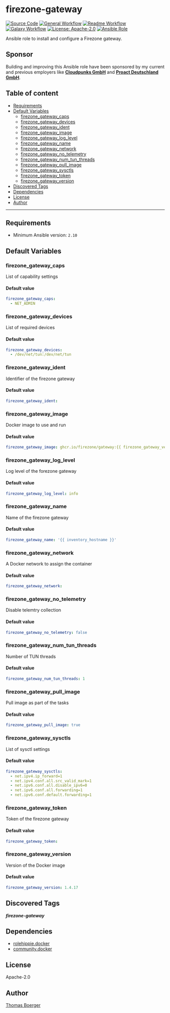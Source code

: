# firezone-gateway

[![Source Code](https://img.shields.io/badge/github-source%20code-blue?logo=github&logoColor=white)](https://github.com/rolehippie/firezone-gateway)
[![General Workflow](https://github.com/rolehippie/firezone-gateway/actions/workflows/general.yml/badge.svg)](https://github.com/rolehippie/firezone-gateway/actions/workflows/general.yml)
[![Readme Workflow](https://github.com/rolehippie/firezone-gateway/actions/workflows/docs.yml/badge.svg)](https://github.com/rolehippie/firezone-gateway/actions/workflows/docs.yml)
[![Galaxy Workflow](https://github.com/rolehippie/firezone-gateway/actions/workflows/galaxy.yml/badge.svg)](https://github.com/rolehippie/firezone-gateway/actions/workflows/galaxy.yml)
[![License: Apache-2.0](https://img.shields.io/github/license/rolehippie/firezone-gateway)](https://github.com/rolehippie/firezone-gateway/blob/master/LICENSE)
[![Ansible Role](https://img.shields.io/badge/role-rolehippie.openstack__exporter-blue)](https://galaxy.ansible.com/rolehippie/firezone_gateway)

Ansible role to install and configure a Firezone gateway.

## Sponsor

Building and improving this Ansible role have been sponsored by my current and previous employers like **[Cloudpunks GmbH](https://cloudpunks.de)** and **[Proact Deutschland GmbH](https://www.proact.eu)**.

## Table of content

- [Requirements](#requirements)
- [Default Variables](#default-variables)
  - [firezone_gateway_caps](#firezone_gateway_caps)
  - [firezone_gateway_devices](#firezone_gateway_devices)
  - [firezone_gateway_ident](#firezone_gateway_ident)
  - [firezone_gateway_image](#firezone_gateway_image)
  - [firezone_gateway_log_level](#firezone_gateway_log_level)
  - [firezone_gateway_name](#firezone_gateway_name)
  - [firezone_gateway_network](#firezone_gateway_network)
  - [firezone_gateway_no_telemetry](#firezone_gateway_no_telemetry)
  - [firezone_gateway_num_tun_threads](#firezone_gateway_num_tun_threads)
  - [firezone_gateway_pull_image](#firezone_gateway_pull_image)
  - [firezone_gateway_sysctls](#firezone_gateway_sysctls)
  - [firezone_gateway_token](#firezone_gateway_token)
  - [firezone_gateway_version](#firezone_gateway_version)
- [Discovered Tags](#discovered-tags)
- [Dependencies](#dependencies)
- [License](#license)
- [Author](#author)

---

## Requirements

- Minimum Ansible version: `2.10`

## Default Variables

### firezone_gateway_caps

List of capability settings

#### Default value

```YAML
firezone_gateway_caps:
  - NET_ADMIN
```

### firezone_gateway_devices

List of required devices

#### Default value

```YAML
firezone_gateway_devices:
  - /dev/net/tun:/dev/net/tun
```

### firezone_gateway_ident

Identifier of the firezone gateway

#### Default value

```YAML
firezone_gateway_ident:
```

### firezone_gateway_image

Docker image to use and run

#### Default value

```YAML
firezone_gateway_image: ghcr.io/firezone/gateway:{{ firezone_gateway_version }}
```

### firezone_gateway_log_level

Log level of the forezone gateway

#### Default value

```YAML
firezone_gateway_log_level: info
```

### firezone_gateway_name

Name of the firezone gateway

#### Default value

```YAML
firezone_gateway_name: '{{ inventory_hostname }}'
```

### firezone_gateway_network

A Docker network to assign the container

#### Default value

```YAML
firezone_gateway_network:
```

### firezone_gateway_no_telemetry

Disable telemtry collection

#### Default value

```YAML
firezone_gateway_no_telemetry: false
```

### firezone_gateway_num_tun_threads

Number of TUN threads

#### Default value

```YAML
firezone_gateway_num_tun_threads: 1
```

### firezone_gateway_pull_image

Pull image as part of the tasks

#### Default value

```YAML
firezone_gateway_pull_image: true
```

### firezone_gateway_sysctls

List of sysctl settings

#### Default value

```YAML
firezone_gateway_sysctls:
  - net.ipv4.ip_forward=1
  - net.ipv4.conf.all.src_valid_mark=1
  - net.ipv6.conf.all.disable_ipv6=0
  - net.ipv6.conf.all.forwarding=1
  - net.ipv6.conf.default.forwarding=1
```

### firezone_gateway_token

Token of the firezone gateway

#### Default value

```YAML
firezone_gateway_token:
```

### firezone_gateway_version

Version of the Docker image

#### Default value

```YAML
firezone_gateway_version: 1.4.17
```

## Discovered Tags

**_firezone-gateway_**

## Dependencies

- [rolehippie.docker](https://github.com/rolehippie/docker)
- [community.docker](https://github.com/ansible-collections/community.docker)

## License

Apache-2.0

## Author

[Thomas Boerger](https://github.com/tboerger)
